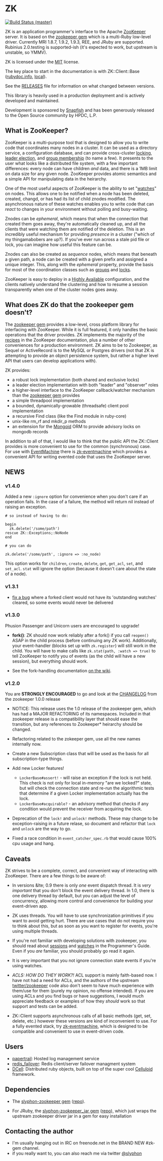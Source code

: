 # ZK #

[![Build Status (master)](https://secure.travis-ci.org/slyphon/zk.png?branch=master)](http://travis-ci.org/slyphon/zk)

ZK is an application programmer's interface to the Apache [ZooKeeper][] server. It is based on the [zookeeper gem][] which is a multi-Ruby low-level driver. Currently MRI 1.8.7, 1.9.2, 1.9.3, REE, and JRuby are supported. Rubinius 2.0.testing is supported-ish (it's expected to work, but upstream is unstable, so YMMV). 

ZK is licensed under the [MIT][] license. 

The key place to start in the documentation is with ZK::Client::Base ([rubydoc.info][ZK::Client::Base], [local](/docs/ZK/Client/Base)).

See the [RELEASES][] file for information on what changed between versions.

This library is heavily used in a production deployment and is actively developed and maintained.

Development is sponsored by [Snapfish][] and has been generously released to the Open Source community by HPDC, L.P.

[ZK::Client::Base]: http://rubydoc.info/gems/zk/ZK/Client/Base
[ZooKeeper]: http://zookeeper.apache.org/ "Apache ZooKeeper"
[zookeeper gem]: https://github.com/slyphon/zookeeper "slyphon-zookeeper gem"
[MIT]: http://www.gnu.org/licenses/license-list.html#Expat "MIT (Expat) License"
[Snapfish]: http://www.snapfish.com/ "Snapfish"
[RELEASES]: https://github.com/slyphon/zk/blob/master/RELEASES.markdown

## What is ZooKeeper? ##

ZooKeeper is a multi-purpose tool that is designed to allow you to write code that coordinates many nodes in a cluster. It can be used as a directory service, a configuration database, and can provide cross-cluster [locking][], [leader election][], and [group membership][] (to name a few). It presents to the user what looks like a distributed file system, with a few important differences: every node can have children _and_ data, and there is a 1MB limit on data size for any given node. ZooKeeper provides atomic semantics and a simple API for manipulating data in the heirarchy.

One of the most useful aspects of ZooKeeper is the ability to set "[watches][]" on nodes. This allows one to be notified when a node has been deleted, created, changd, or has had its list of child znodes modified. The asynchronous nature of these watches enables you to write code that can _react_ to changes in your environment without polling and busy-waiting.

Znodes can be _ephemeral_, which means that when the connection that created them goes away, they're automatically cleaned up, and all the clients that were watching them are notified of the deletion. This is an incredibly useful mechanism for providing _presence_ in a cluster ("which of my thingamabobers are up?). If you've ever run across a stale pid file or lock, you can imagine how useful this feature can be. 

Znodes can also be created as _sequence_ nodes, which means that beneath a given path, a node can be created with a given prefix and assigned a unique integer. This, along with the _ephemeral_ property, provide the basis for most of the coordination classes such as [groups][] and [locks][].

ZooKeeper is easy to deploy in a [Highly Available][ha-config] configuration, and the clients natively understand the clustering and how to resume a session transparently when one of the cluster nodes goes away. 

[watches]: http://zookeeper.apache.org/doc/current/zookeeperProgrammers.html#ch_zkWatches
[locking]: http://zookeeper.apache.org/doc/current/recipes.html#sc_recipes_Locks
[leader election]: http://zookeeper.apache.org/doc/current/recipes.html#sc_leaderElection
[group membership]: http://zookeeper.apache.org/doc/current/recipes.html#sc_outOfTheBox
[ha-config]: http://zookeeper.apache.org/doc/current/zookeeperAdmin.html#sc_CrossMachineRequirements "HA config"
[groups]: https://github.com/slyphon/zk-group
[locks]: http://rubydoc.info/gems/zk/ZK/Locker


## What does ZK do that the zookeeper gem doesn't?

The [zookeeper gem][] provides a low-level, cross platform library for interfacing with ZooKeeper. While it is full featured, it only handles the basic operations that the driver provides. ZK implements the majority of the [recipes][] in the ZooKeeper documentation, plus a number of other conveniences for a production environment. ZK aims to be to Zookeeper, as Sequel or ActiveRecord is to the MySQL or Postgres drivers (not that ZK is attempting to provide an object persistence system, but rather a higher level API that users can develop applications with).

ZK provides:

* 	a robust lock implementation (both shared and exclusive locks)
* 	a leader election implementation with both "leader" and "observer" roles
* 	a higher-level interface to the ZooKeeper callback/watcher mechanism than the [zookeeper gem][] provides
* 	a simple threadpool implementation
* 	a bounded, dynamically-growable (threadsafe) client pool implementation
* 	a recursive Find class (like the Find module in ruby-core)
* 	unix-like rm\_rf and mkdir\_p methods
* 	an extension for the [Mongoid][] ORM to provide advisory locks on mongodb records

In addition to all of that, I would like to think that the public API the ZK::Client provides is more convenient to use for the common (synchronous) case. For use with [EventMachine][] there is [zk-eventmachine][] which provides a convenient API for writing evented code that uses the ZooKeeper server.

[recipes]: http://zookeeper.apache.org/doc/current/recipes.html
[Mongoid]: http://mongoid.org/
[EventMachine]: https://github.com/eventmachine/eventmachine
[zk-eventmachine]: https://github.com/slyphon/zk-eventmachine

## NEWS ##

### v1.4.0 ###

Added a new `:ignore` option for convenience when you don't care if an operation fails. In the case of a failure, the method will return nil instead of raising an exception.

```
# so instead of having to do:

begin
  zk.delete('/some/path')
rescue ZK::Exceptions;:NoNode
end

# you can do

zk.delete('/some/path', :ignore => :no_node)

```

This option works for `children`, `create`, `delete`, `get`, `get_acl`, `set`, and `set_acl`. `stat` will ignore the option (because it doesn't care about the state of a node).


### v1.3.1 ###

* [fix a bug][bug 1.3.1] where a forked client would not have its 'outstanding watches' cleared, so some events would never be delivered

[bug 1.3.1]: https://github.com/slyphon/zk/compare/release/1.3.0...9f68cee958fdaad8d32b6d042bf0a2c9ab5ec9b0

### v1.3.0 ###

Phusion Passenger and Unicorn users are encouraged to upgrade!

* __fork()__: ZK should now work reliably after a fork() if you call `reopen()` ASAP in the child process (before continuing any ZK work). Additionally, your event-handler (blocks set up with `zk.register`) will still work in the child. You will have to make calls like `zk.stat(path, :watch => true)` to tell ZooKeeper to notify you of events (as the child will have a new session), but everything should work.

* See the fork-handling documentation [on the wiki](http://github.com/slyphon/zk/wiki/Forking).

### v1.2.0 ###

You are __STRONGLY ENCOURAGED__ to go and look at the [CHANGELOG](http://git.io/tPbNBw) from the zookeeper 1.0.0 release

* NOTICE: This release uses the 1.0 release of the zookeeper gem, which has had a MAJOR REFACTORING of its namespaces. Included in that zookeeper release is a compatibility layer that should ease the transition, but any references to Zookeeper\* heirarchy should be changed. 

* Refactoring related to the zokeeper gem, use all the new names internally now.

* Create a new Subscription class that will be used as the basis for all subscription-type things.

* Add new Locker features!
  * `LockerBase#assert!` - will raise an exception if the lock is not held. This check is not only for local in-memory "are we locked?" state, but will check the connection state and re-run the algorithmic tests that determine if a given Locker implementation actually has the lock.
  * `LockerBase#acquirable?` - an advisory method that checks if any condition would prevent the receiver from acquiring the lock. 

* Deprecation of the `lock!` and `unlock!` methods. These may change to be exception-raising in a future relase, so document and refactor that `lock` and `unlock` are the way to go.

* Fixed a race condition in `event_catcher_spec.rb` that would cause 100% cpu usage and hang.


## Caveats

ZK strives to be a complete, correct, and convenient way of interacting with ZooKeeper. There are a few things to be aware of:

* In versions &lte; 0.9 there is only *one* event dispatch thread. It is *very important* that you don't block the event delivery thread. In 1.0, there is one delivery thread by default, but you can adjust the level of concurrency, allowing more control and convenience for building your event-driven app.

* ZK uses threads. You will have to use synchronization primitives if you want to avoid getting hurt. There are use cases that do not require you to think about this, but as soon as you want to register for events, you're using multiple threads. 

* If you're not familiar with developing solutions with zookeeper, you should read about [sessions][] and [watches][] in the Programmer's Guide. Even if you *are* familiar, you should probably go read it again. 

* It is very important that you not ignore connection state events if you're using watches.

* _ACLS: HOW DO THEY WORK?!_  ACL support is mainly faith-based now. I have not had a need for ACLs, and the authors of the upstream [twitter/zookeeper][] code also don't seem to have much experience with them/use for them (purely my opinion, no offense intended). If you are using ACLs and you find bugs or have suggestions, I would much appreciate feedback or examples of how they *should* work so that support and tests can be added.

* ZK::Client supports asynchronous calls of all basic methods (get, set, delete, etc.) however these versions are kind of inconvenient to use. For a fully evented stack, try [zk-eventmachine][], which is designed to be compatible and convenient to use in event-driven code.

[twitter/zookeeper]: https://github.com/twitter/zookeeper
[async-branch]: https://github.com/slyphon/zk/tree/dev%2Fasync-conveniences
[chroot]: http://zookeeper.apache.org/doc/current/zookeeperProgrammers.html#ch_zkSessions
[YARD]: http://yardoc.org/
[sessions]: http://zookeeper.apache.org/doc/current/zookeeperProgrammers.html#ch_zkSessions 
[watches]: http://zookeeper.apache.org/doc/r3.3.5/zookeeperProgrammers.html#ch_zkWatches

## Users

* [papertrail](http://papertrailapp.com/): Hosted log management service
* [redis\_failover](https://github.com/ryanlecompte/redis_failover): Redis client/server failover managment system
* [DCell](https://github.com/celluloid/dcell): Distributed ruby objects, built on top of the super cool [Celluloid](https://github.com/celluloid/celluloid) framework.


## Dependencies

* The [slyphon-zookeeper gem][szk-gem] ([repo][szk-repo]).

* For JRuby, the [slyphon-zookeeper\_jar gem][szk-jar-gem] ([repo][szk-jar-repo]), which just wraps the upstream zookeeper driver jar in a gem for easy installation

[szk-gem]: https://rubygems.org/gems/slyphon-zookeeper
[szk-repo]: https://github.com/slyphon/zookeeper
[szk-repo-bundler]: https://github.com/slyphon/zookeeper/tree/dev/gemfile/
[szk-jar-gem]: https://rubygems.org/gems/slyphon-zookeeper_jar
[szk-jar-repo]: https://github.com/slyphon/zookeeper_jar

## Contacting the author

* I'm usually hanging out in IRC on freenode.net in the BRAND NEW #zk-gem channel.
* if you really want to, you can also reach me via twitter [@slyphon][]

[@slyphon]: https://twitter.com/#!/slyphon


